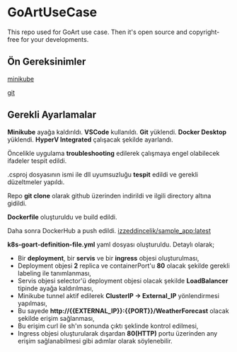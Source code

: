 # GoArtUseCase
This repo used for GoArt use case. Then it's open source and copyright-free for your developments.

Ön Gereksinimler
---
[minikube]([url](https://minikube.sigs.k8s.io/docs/start/))

[git]([url](https://git-scm.com/downloads))

Gerekli Ayarlamalar
---
**Minikube** ayağa kaldırıldı. **VSCode** kullanıldı. **Git** yüklendi. **Docker Desktop** yüklendi. **HyperV Integrated** çalışacak şekilde ayarlandı.

Öncelikle uygulama **troubleshooting** edilerek çalışmaya engel olabilecek ifadeler tespit edildi.

.csproj dosyasının ismi ile dll uyumsuzluğu **tespit** edildi ve gerekli düzeltmeler yapıldı.

Repo **git clone** olarak github üzerinden indirildi ve ilgili directory altına gidildi.

**Dockerfile** oluşturuldu ve build edildi.

Daha sonra DockerHub a push edildi. [izzeddincelik/sample_app:latest]([url](https://hub.docker.com/layers/izzeddincelik/sample_app/latest/images/sha256-b8f98060559f60b16fb3a885acc262fe026200f49c3ac4488b32a27af102ac15?context=repo))

**k8s-goart-definition-file.yml** yaml dosyası oluşturuldu. Detaylı olarak;

- Bir **deployment**, bir **servis** ve bir **ingress** objesi oluşturulması,
- Deployment objesi **2** replica ve containerPort'u **80** olacak şekilde gerekli labeling ile tanımlanması,
- Servis objesi selector'ü deployment objesi olacak şekilde **LoadBalancer** tipinde ayağa kaldırılması,
- Minikube tunnel aktif edilerek **ClusterIP -> External_IP** yönlendirmesi yapılması,
- Bu sayede **http://{{EXTERNAL_IP}}:{{PORT}}/WeatherForecast** olacak şekilde erişim sağlanması,
- Bu erişim curl ile sh'ın sonunda çıktı şeklinde kontrol edilmesi,
- Ingress objesi oluşturularak dışardan **80(HTTP)** portu üzerinden any erişim sağlanabilmesi gibi adımlar olarak söylenebilir.
